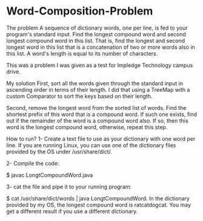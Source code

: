 # Word-Composition-Problem
The problem
A sequence of dictionary words, one per line, is fed to your program's standard input. Find the longest compound word and second longest compound word in this list. That is, find the longest and second longest word in this list that is a concatenation of two or more words also in this list. A word's length is equal to its number of characters.

This was a problem I was given as a test for Impledge Technology campus drive.

My solution
First, sort all the words given through the standard input in ascending order in terms of their length. I did that using a TreeMap with a custom Comparator to sort the keys based on their length.

Second, remove the longest word from the sorted list of words. Find the shortest prefix of this word that is a compound word. If such one exists, find out if the remainder of the word is a compound word also. If so, then this word is the longest compound word, otherwise, repeat this step.

How to run?
1- Create a text file to use as your dictionary with one word per line. If you are running Linux, you can use one of the dictionary files provided by the OS under /usr/share/dict/.

2- Compile the code:

$ javac LongtCompoundWord.java

3- cat the file and pipe it to your running program:

$ cat /usr/share/dict/words | java LongtCompoundWord.
In the dictionary provided by my OS, the longest compound word is ratcatdogcat. You may get a different result if you use a different dictionary.

